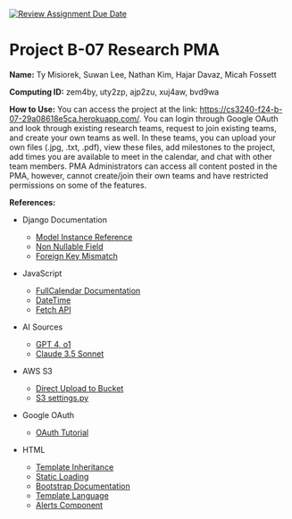 [![Review Assignment Due Date](https://classroom.github.com/assets/deadline-readme-button-22041afd0340ce965d47ae6ef1cefeee28c7c493a6346c4f15d667ab976d596c.svg)](https://classroom.github.com/a/bknTyRar)
# Project B-07 Research PMA

__Name:__ Ty Misiorek, Suwan Lee, Nathan Kim, Hajar Davaz, Micah Fossett

__Computing ID:__ zem4by, uty2zp, ajp2zu, xuj4aw, bvd9wa

**How to Use:** You can access the project at the link: https://cs3240-f24-b-07-29a08618e5ca.herokuapp.com/. You can login through Google OAuth and look through existing research teams, request to join existing teams, and create your own teams as well. In these teams, you can upload your own files (.jpg, .txt, .pdf), view these files, add milestones to the project, add times you are available to meet in the calendar, and chat with other team members. PMA Administrators can access all content posted in the PMA, however, cannot create/join their own teams and have restricted permissions on some of the features. 

**References:**

- Django Documentation
  - [Model Instance Reference](https://docs.djangoproject.com/en/5.1/ref/models/instances/#customizing-model-loading-and-saving)
  - [Non Nullable Field](https://stackoverflow.com/questions/54855018/how-to-set-default-value-for-new-model-field-in-existing-model-with-data)
  - [Foreign Key Mismatch](https://stackoverflow.com/questions/66547188/foreign-key-mismatch-error-in-django-python)
  
- JavaScript
  - [FullCalendar Documentation](https://fullcalendar.io/docs/initialize-globals)
  - [DateTime](https://developer.mozilla.org/en-US/docs/Web/JavaScript/Reference/Global_Objects/Date)
  - [Fetch API](https://developer.mozilla.org/en-US/docs/Web/API/Fetch_API/Using_Fetch)
 
- AI Sources
  - [GPT 4, o1](https://chat.openai.com/)
  - [Claude 3.5 Sonnet](https://claude.ai/new)

 - AWS S3
   - [Direct Upload to Bucket](https://medium.com/@taylorhughes/simple-secure-direct-to-s3-uploads-from-modern-browsers-f42695e596ba)
   - [S3 settings.py](https://www.horilla.com/blogs/how-to-connect-amazon-s3-bucket-with-django/)

 - Google OAuth
   - [OAuth Tutorial](https://anmol-garg.medium.com/adding-google-oauth-2-0-to-your-django-project-the-easy-way-9df3d87d16fd)

 - HTML
   - [Template Inheritance](https://docs.djangoproject.com/en/5.1/ref/templates/language/#template-inheritance)
   - [Static Loading](https://docs.djangoproject.com/en/5.1/howto/static-files/)
   - [Bootstrap Documentation](https://getbootstrap.com/docs/5.3/getting-started/introduction/)
   - [Template Language](https://docs.djangoproject.com/en/5.1/ref/templates/language/)
   - [Alerts Component](https://getbootstrap.com/docs/5.3/components/alerts/)

